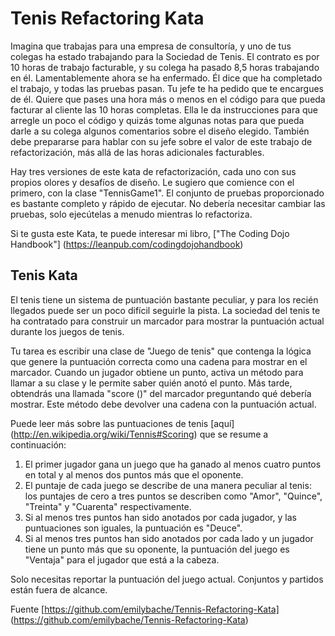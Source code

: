 # Tenis Refactoring Kata

Imagina que trabajas para una empresa de consultoría, y uno de tus colegas ha estado trabajando para la Sociedad de Tenis. El contrato es por 10 horas de trabajo facturable, y su colega ha pasado 8,5 horas trabajando en él. Lamentablemente ahora se ha enfermado. Él dice que ha completado el trabajo, y todas las pruebas pasan. Tu jefe te ha pedido que te encargues de él. Quiere que pases una hora más o menos en el código para que pueda facturar al cliente las 10 horas completas. Ella le da instrucciones para que arregle un poco el código y quizás tome algunas notas para que pueda darle a su colega algunos comentarios sobre el diseño elegido. También debe prepararse para hablar con su jefe sobre el valor de este trabajo de refactorización, más allá de las horas adicionales facturables.

Hay tres versiones de este kata de refactorización, cada uno con sus propios olores y desafíos de diseño. Le sugiero que comience con el primero, con la clase "TennisGame1". El conjunto de pruebas proporcionado es bastante completo y rápido de ejecutar. No debería necesitar cambiar las pruebas, solo ejecútelas a menudo mientras lo refactoriza.

Si te gusta este Kata, te puede interesar mi libro, ["The Coding Dojo Handbook"] (https://leanpub.com/codingdojohandbook)

## Tenis Kata

El tenis tiene un sistema de puntuación bastante peculiar, y para los recién llegados puede ser un poco difícil seguirle la pista. La sociedad del tenis te ha contratado para construir un marcador para mostrar la puntuación actual durante los juegos de tenis.

Tu tarea es escribir una clase de "Juego de tenis" que contenga la lógica que genere la puntuación correcta como una cadena para mostrar en el marcador. Cuando un jugador obtiene un punto, activa un método para llamar a su clase y le permite saber quién anotó el punto. Más tarde, obtendrás una llamada "score ()" del marcador preguntando qué debería mostrar. Este método debe devolver una cadena con la puntuación actual.

Puede leer más sobre las puntuaciones de tenis [aquí] (http://en.wikipedia.org/wiki/Tennis#Scoring) que se resume a continuación:

1. El primer jugador gana un juego que ha ganado al menos cuatro puntos en total y al menos dos puntos más que el oponente.
2. El puntaje de cada juego se describe de una manera peculiar al tenis: los puntajes de cero a tres puntos se describen como "Amor", "Quince", "Treinta" y "Cuarenta" respectivamente.
3. Si al menos tres puntos han sido anotados por cada jugador, y las puntuaciones son iguales, la puntuación es "Deuce".
4. Si al menos tres puntos han sido anotados por cada lado y un jugador tiene un punto más que su oponente, la puntuación del juego es "Ventaja" para el jugador que está a la cabeza.

Solo necesitas reportar la puntuación del juego actual. Conjuntos y partidos están fuera de alcance.

Fuente [https://github.com/emilybache/Tennis-Refactoring-Kata] (https://github.com/emilybache/Tennis-Refactoring-Kata) 
